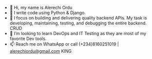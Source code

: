 - 👋 Hi, my name is Alerechi Ordu
- 👀 I write code using Python & Django.
- 🌱  I focus on building and delivering quality backend APIs. My task is
developing, maintaining, testing, and debugging the entire backend. CRUD
- 💞️ I’m looking to learn DevOps and IT Testing as they are most of my favorite Dev tools.
- 📫 Reach me on WhatsApp or call (+234)8160251019 | alerechiordu@gmail.com
KING
